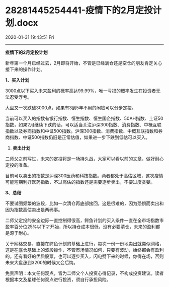 # 28281445254441-疫情下的2月定投计划.docx

2020-01-31 19:43:51 Fri

----

__疫情下的2月定投计划__

新年第一个月已经过去，2月即将开始，不管是已经满仓还是空仓的朋友肯定关心接下来的操作计划。

__1、买入计划__

3000点以下买入未来盈利的概率高达99\.99%，唯一亏损的概率发生在投资者无法忍受浮亏。

大盘又一次跌破3000点，如果有3到5年不用的闲钱可以分步定投。

当前可以买入的指数有银行指数、恒生指数、恒生国企指数、50AH指数、上证50指数，如果2月继续下跌的话，可以适当关注沪深300指数、消费指数、中概互联指数以及券商指数和中证500指数。沪深300指数、消费指数、中概互联指数和券商指数、中证500指数仍旧是正常估值，如果进一步下跌到低估可以买入。

1. __卖出计划__

二师父之前写过，未来的定投将是一场持久战，大家可以看以前的文章，做好耐心定投的准备。

目前可以卖出的指数是沪深300医药和科技指数。两者都处于高估区域，这次疫情可能短期利好医药指数，不过高估的指数还是需要逐步卖出，不要过度贪婪。

__3、总结__

不要试图频繁的波段，比如一次清仓再底部接回，这是很难的，因为恐惧而卖出和因为指数高估卖出是两码事。

二师父定投的安全边际一直控制得很高，鳄鱼计划的买入条件一直在全市场指数市盈率百分位25%以下才开始，所以持仓成本很低，没有必要清仓，未来的盈利都是源于耐心。

关于网格交易，直接在鳄鱼计划的基础上进行，每次一份一份地卖出就类似网格，这是在底仓基础上的波段操作，不管市场情况如何，只要有波动，始终都会有盈利的。还有看好的优质股票，也可以逐步买入，闪电劈下来的时候，你得在场，否则未来大盘涨到3200的时候又会后悔。

免责声明：本文任何观点，皆为二师父个人投资心得记录，不构成投资建议。读者根据本文及星球任何观点进行投资，须自行承担风险。

